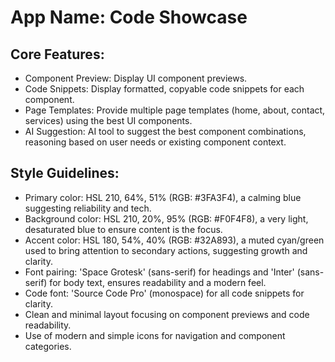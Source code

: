 # **App Name**: Code Showcase

## Core Features:

- Component Preview: Display UI component previews.
- Code Snippets: Display formatted, copyable code snippets for each component.
- Page Templates: Provide multiple page templates (home, about, contact, services) using the best UI components.
- AI Suggestion: AI tool to suggest the best component combinations, reasoning based on user needs or existing component context.

## Style Guidelines:

- Primary color: HSL 210, 64%, 51% (RGB: #3FA3F4), a calming blue suggesting reliability and tech.
- Background color: HSL 210, 20%, 95% (RGB: #F0F4F8), a very light, desaturated blue to ensure content is the focus.
- Accent color: HSL 180, 54%, 40% (RGB: #32A893), a muted cyan/green used to bring attention to secondary actions, suggesting growth and clarity.
- Font pairing: 'Space Grotesk' (sans-serif) for headings and 'Inter' (sans-serif) for body text, ensures readability and a modern feel.
- Code font: 'Source Code Pro' (monospace) for all code snippets for clarity.
- Clean and minimal layout focusing on component previews and code readability.
- Use of modern and simple icons for navigation and component categories.